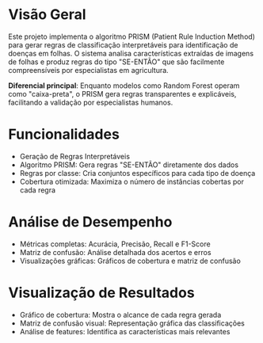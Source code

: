 # Visão Geral
Este projeto implementa o algoritmo PRISM (Patient Rule Induction Method) para gerar regras de classificação interpretáveis para identificação de doenças em folhas. O sistema analisa características extraídas de imagens de folhas e produz regras do tipo "SE-ENTÃO" que são facilmente compreensíveis por especialistas em agricultura.

**Diferencial principal**: Enquanto modelos como Random Forest operam como "caixa-preta", o PRISM gera regras transparentes e explicáveis, facilitando a validação por especialistas humanos.

# Funcionalidades
- Geração de Regras Interpretáveis
- Algoritmo PRISM: Gera regras "SE-ENTÃO" diretamente dos dados
- Regras por classe: Cria conjuntos específicos para cada tipo de doença
- Cobertura otimizada: Maximiza o número de instâncias cobertas por cada regra

# Análise de Desempenho
- Métricas completas: Acurácia, Precisão, Recall e F1-Score
- Matriz de confusão: Análise detalhada dos acertos e erros
- Visualizações gráficas: Gráficos de cobertura e matriz de confusão

# Visualização de Resultados
- Gráfico de cobertura: Mostra o alcance de cada regra gerada
- Matriz de confusão visual: Representação gráfica das classificações
- Análise de features: Identifica as características mais relevantes

